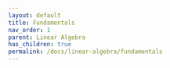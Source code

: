 ```yaml
---
layout: default
title: Fundamentals
nav_order: 1
parent: Linear Algebra
has_children: true
permalink: /docs/linear-algebra/fundamentals
---
```

